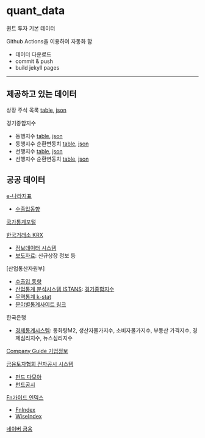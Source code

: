 # quant_data

퀀트 투자 기본 데이터 

Github Actions을 이용하여 자동화 함 
* 데이터 다운로드
* commit & push
* build jekyll pages 

---

## 제공하고 있는 데이터

상장 주식 목록 [table](https://pinedance.github.io/quant-data-open/dist/CompanyList.html), [json](https://pinedance.github.io/quant-data-open/dist/CompanyList.json)

경기종합지수
* 동행지수 [table](https://pinedance.github.io/quant-data-open/dist/CompositeIndex/CoincidenceIndex.html), [json](https://pinedance.github.io/quant-data-open/dist/CompositeIndex/CoincidenceIndex.json)
* 동행지수 순환변동치 [table](https://pinedance.github.io/quant-data-open/dist/CompositeIndex/CoincidenceIndexCyclicalComponent.html), [json](https://pinedance.github.io/quant-data-open/dist/CompositeIndex/CoincidenceIndexCyclicalComponent.json)
* 선행지수 [table](https://pinedance.github.io/quant-data-open/dist/CompositeIndex/LeadingIndex.html), [json](https://pinedance.github.io/quant-data-open/dist/CompositeIndex/LeadingIndex.json)
* 선행지수 순환변동치 [table](https://pinedance.github.io/quant-data-open/dist/CompositeIndex/LeadingIndexCyclicalComponent.html), [json](https://pinedance.github.io/quant-data-open/dist/CompositeIndex/LeadingIndexCyclicalComponent.json)


## 공공 데이터

[e-나라지표](http://www.index.go.kr)
* [수출입동향](http://www.index.go.kr/potal/main/EachDtlPageDetail.do?idx_cd=1066)

[국가통계포털](https://kosis.kr/)

[한국거래소 KRX](http://www.krx.co.kr)
* [정보데이터 시스템](http://data.krx.co.kr/)
* [보도자료](http://open.krx.co.kr/contents/OPN/05/05000000/OPN05000000.jsp): 신규상장 정보 등

[산업통산자원부]
* [수출입 동향](https://www.motie.go.kr/search/search.do?site=main&kwd=%EC%9B%94+%EC%88%98%EC%B6%9C%EC%9E%85+%EB%8F%99%ED%96%A5&category=c2&reSrchFlag=&currentPage=1&detailSearch=&srchFd=%24param.srchFd&sort=r&date=%24param.date&start-date=&end-date=&preCondi=%24param.preCondi&rowPerPage=10&fdTot=%24param.fdTot&fdTitle=%24param.fdTitle&fdContent=%24param.fdContent&fdFile=%24param.fdFile&fdNotice=%24param.fdNotice&ppkFlag=weekly&searchOption=allword&searchRange=fdTot&searchOptionAnd=&searchOptionOr=)
* [산업통계 분석시스템 ISTANS](https://www.istans.or.kr/mainMenu.do): [경기종합지수](https://www.istans.or.kr/su/newSuTab.do?scode=S99)
* [무역통계 k-stat](https://stat.kita.net/stat/kts/sum/SumImpExpTotalList.screen)
* [분야별통계사이트 링크](http://www.motie.go.kr/motie/py/sa/staticsitee/staticsite.jsp)

한국은행
* [경제통계시스템](https://ecos.bok.or.kr/): 통화량M2, 생산자물가지수, 소비자물가지수, 부동산 가격지수, 경제심리지수, 뉴스심리지수

[Company Guide 기업정보](https://comp.fnguide.com)

[금융토자협회 전자공시 시스템](https://dis.kofia.or.kr/)
* [펀드 다모아](https://dis.kofia.or.kr/websquare/index.jsp?w2xPath=/wq/damoa/DISFundAnnFundUnit.xml&divisionId=MDIS08006000000000&serviceId=SDIS08006000000)
* [펀드공시](https://dis.kofia.or.kr/websquare/index.jsp?w2xPath=/wq/fundann/DISFundAnnSrch.xml&divisionId=MDIS01001000000000&serviceId=SDIS01001000000)

[Fn가이드 인덱스](http://www.fnindex.co.kr/)
* [FnIndex](http://www.fnindex.co.kr/overview/I/MIS)
* [WiseIndex](https://www.wiseindex.com/Index/Index#/WMI500)

[네이버 금융](https://finance.naver.com/sise/etf.naver)